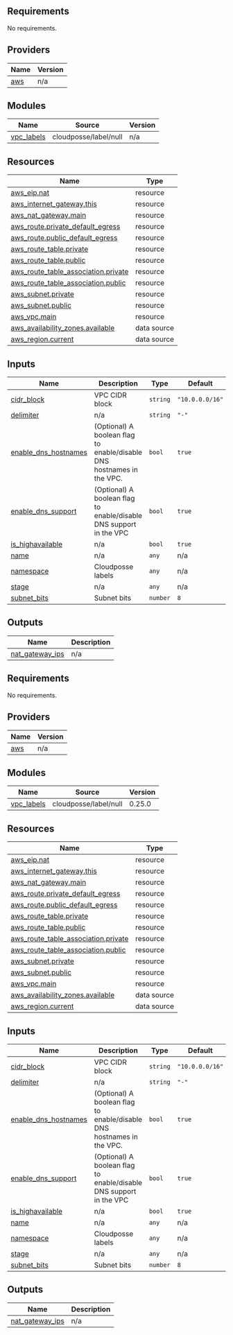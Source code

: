 ## Requirements

No requirements.

## Providers

| Name | Version |
|------|---------|
| <a name="provider_aws"></a> [aws](#provider\_aws) | n/a |

## Modules

| Name | Source | Version |
|------|--------|---------|
| <a name="module_vpc_labels"></a> [vpc\_labels](#module\_vpc\_labels) | cloudposse/label/null | n/a |

## Resources

| Name | Type |
|------|------|
| [aws_eip.nat](https://registry.terraform.io/providers/hashicorp/aws/latest/docs/resources/eip) | resource |
| [aws_internet_gateway.this](https://registry.terraform.io/providers/hashicorp/aws/latest/docs/resources/internet_gateway) | resource |
| [aws_nat_gateway.main](https://registry.terraform.io/providers/hashicorp/aws/latest/docs/resources/nat_gateway) | resource |
| [aws_route.private_default_egress](https://registry.terraform.io/providers/hashicorp/aws/latest/docs/resources/route) | resource |
| [aws_route.public_default_egress](https://registry.terraform.io/providers/hashicorp/aws/latest/docs/resources/route) | resource |
| [aws_route_table.private](https://registry.terraform.io/providers/hashicorp/aws/latest/docs/resources/route_table) | resource |
| [aws_route_table.public](https://registry.terraform.io/providers/hashicorp/aws/latest/docs/resources/route_table) | resource |
| [aws_route_table_association.private](https://registry.terraform.io/providers/hashicorp/aws/latest/docs/resources/route_table_association) | resource |
| [aws_route_table_association.public](https://registry.terraform.io/providers/hashicorp/aws/latest/docs/resources/route_table_association) | resource |
| [aws_subnet.private](https://registry.terraform.io/providers/hashicorp/aws/latest/docs/resources/subnet) | resource |
| [aws_subnet.public](https://registry.terraform.io/providers/hashicorp/aws/latest/docs/resources/subnet) | resource |
| [aws_vpc.main](https://registry.terraform.io/providers/hashicorp/aws/latest/docs/resources/vpc) | resource |
| [aws_availability_zones.available](https://registry.terraform.io/providers/hashicorp/aws/latest/docs/data-sources/availability_zones) | data source |
| [aws_region.current](https://registry.terraform.io/providers/hashicorp/aws/latest/docs/data-sources/region) | data source |

## Inputs

| Name | Description | Type | Default | Required |
|------|-------------|------|---------|:--------:|
| <a name="input_cidr_block"></a> [cidr\_block](#input\_cidr\_block) | VPC CIDR block | `string` | `"10.0.0.0/16"` | no |
| <a name="input_delimiter"></a> [delimiter](#input\_delimiter) | n/a | `string` | `"-"` | no |
| <a name="input_enable_dns_hostnames"></a> [enable\_dns\_hostnames](#input\_enable\_dns\_hostnames) | (Optional) A boolean flag to enable/disable DNS hostnames in the VPC. | `bool` | `true` | no |
| <a name="input_enable_dns_support"></a> [enable\_dns\_support](#input\_enable\_dns\_support) | (Optional) A boolean flag to enable/disable DNS support in the VPC | `bool` | `true` | no |
| <a name="input_is_highavailable"></a> [is\_highavailable](#input\_is\_highavailable) | n/a | `bool` | `true` | no |
| <a name="input_name"></a> [name](#input\_name) | n/a | `any` | n/a | yes |
| <a name="input_namespace"></a> [namespace](#input\_namespace) | Cloudposse labels | `any` | n/a | yes |
| <a name="input_stage"></a> [stage](#input\_stage) | n/a | `any` | n/a | yes |
| <a name="input_subnet_bits"></a> [subnet\_bits](#input\_subnet\_bits) | Subnet bits | `number` | `8` | no |

## Outputs

| Name | Description |
|------|-------------|
| <a name="output_nat_gateway_ips"></a> [nat\_gateway\_ips](#output\_nat\_gateway\_ips) | n/a |

<!-- BEGIN_TF_DOCS -->
## Requirements

No requirements.

## Providers

| Name | Version |
|------|---------|
| <a name="provider_aws"></a> [aws](#provider\_aws) | n/a |

## Modules

| Name | Source | Version |
|------|--------|---------|
| <a name="module_vpc_labels"></a> [vpc\_labels](#module\_vpc\_labels) | cloudposse/label/null | 0.25.0 |

## Resources

| Name | Type |
|------|------|
| [aws_eip.nat](https://registry.terraform.io/providers/hashicorp/aws/latest/docs/resources/eip) | resource |
| [aws_internet_gateway.this](https://registry.terraform.io/providers/hashicorp/aws/latest/docs/resources/internet_gateway) | resource |
| [aws_nat_gateway.main](https://registry.terraform.io/providers/hashicorp/aws/latest/docs/resources/nat_gateway) | resource |
| [aws_route.private_default_egress](https://registry.terraform.io/providers/hashicorp/aws/latest/docs/resources/route) | resource |
| [aws_route.public_default_egress](https://registry.terraform.io/providers/hashicorp/aws/latest/docs/resources/route) | resource |
| [aws_route_table.private](https://registry.terraform.io/providers/hashicorp/aws/latest/docs/resources/route_table) | resource |
| [aws_route_table.public](https://registry.terraform.io/providers/hashicorp/aws/latest/docs/resources/route_table) | resource |
| [aws_route_table_association.private](https://registry.terraform.io/providers/hashicorp/aws/latest/docs/resources/route_table_association) | resource |
| [aws_route_table_association.public](https://registry.terraform.io/providers/hashicorp/aws/latest/docs/resources/route_table_association) | resource |
| [aws_subnet.private](https://registry.terraform.io/providers/hashicorp/aws/latest/docs/resources/subnet) | resource |
| [aws_subnet.public](https://registry.terraform.io/providers/hashicorp/aws/latest/docs/resources/subnet) | resource |
| [aws_vpc.main](https://registry.terraform.io/providers/hashicorp/aws/latest/docs/resources/vpc) | resource |
| [aws_availability_zones.available](https://registry.terraform.io/providers/hashicorp/aws/latest/docs/data-sources/availability_zones) | data source |
| [aws_region.current](https://registry.terraform.io/providers/hashicorp/aws/latest/docs/data-sources/region) | data source |

## Inputs

| Name | Description | Type | Default | Required |
|------|-------------|------|---------|:--------:|
| <a name="input_cidr_block"></a> [cidr\_block](#input\_cidr\_block) | VPC CIDR block | `string` | `"10.0.0.0/16"` | no |
| <a name="input_delimiter"></a> [delimiter](#input\_delimiter) | n/a | `string` | `"-"` | no |
| <a name="input_enable_dns_hostnames"></a> [enable\_dns\_hostnames](#input\_enable\_dns\_hostnames) | (Optional) A boolean flag to enable/disable DNS hostnames in the VPC. | `bool` | `true` | no |
| <a name="input_enable_dns_support"></a> [enable\_dns\_support](#input\_enable\_dns\_support) | (Optional) A boolean flag to enable/disable DNS support in the VPC | `bool` | `true` | no |
| <a name="input_is_highavailable"></a> [is\_highavailable](#input\_is\_highavailable) | n/a | `bool` | `true` | no |
| <a name="input_name"></a> [name](#input\_name) | n/a | `any` | n/a | yes |
| <a name="input_namespace"></a> [namespace](#input\_namespace) | Cloudposse labels | `any` | n/a | yes |
| <a name="input_stage"></a> [stage](#input\_stage) | n/a | `any` | n/a | yes |
| <a name="input_subnet_bits"></a> [subnet\_bits](#input\_subnet\_bits) | Subnet bits | `number` | `8` | no |

## Outputs

| Name | Description |
|------|-------------|
| <a name="output_nat_gateway_ips"></a> [nat\_gateway\_ips](#output\_nat\_gateway\_ips) | n/a |
<!-- END_TF_DOCS -->